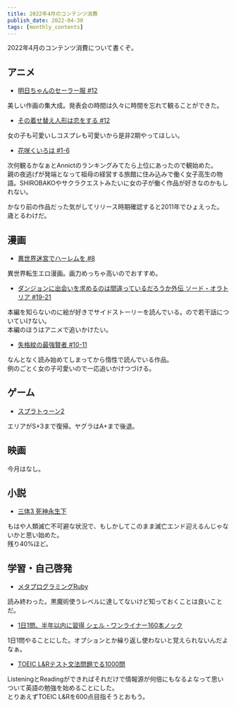 ```yaml
---
title: 2022年4月のコンテンツ消費
publish_date: 2022-04-30
tags: [monthly_contents]
---
```


2022年4月のコンテンツ消費について書くぞ。

## アニメ

- [明日ちゃんのセーラー服 #12](https://annict.com/works/8179)

美しい作画の集大成。発表会の時間は久々に時間を忘れて観ることができた。

- [その着せ替え人形は恋をする #12](https://annict.com/works/8365)

女の子も可愛いしコスプレも可愛いから是非2期やってほしい。

- [花咲くいろは #1-6](https://annict.com/works/1732)

次何観るかなぁとAnnictのランキングみてたら上位にあったので観始めた。  
親の夜逃げが発端となって祖母の経営する旅館に住み込みで働く女子高生の物語。SHIROBAKOやサクラクエストみたいに女の子が働く作品が好きなのかもしれない。

かなり前の作品だった気がしてリリース時期確認すると2011年でひょえった。  
歳とるわけだ。


## 漫画

- [異世界迷宮でハーレムを #8](https://amzn.to/3LHfZPd)

異世界転生エロ漫画。画力めっちゃ高いのでおすすめ。

- [ダンジョンに出会いを求めるのは間違っているだろうか外伝 ソード・オラトリア #19-21](https://amzn.to/3vFm4pz)

本編を知らないのに絵が好きでサイドストーリーを読んでいる。ので若干話についていけない。  
本編のほうはアニメで追いかけたい。

- [失格紋の最強賢者 #10-11](https://amzn.to/3LJtfmt)

なんとなく読み始めてしまってから惰性で読んでいる作品。  
例のごとく女の子可愛いので一応追いかけつづける。


## ゲーム

- [スプラトゥーン2](https://amzn.to/3febU6I)

エリアがS+3まで復帰。ヤグラはA+まで後退。

## 映画

今月はなし。


## 小説

- [三体3 死神永生下](https://amzn.to/3usbn9e)

もはや人類滅亡不可避な状況で、もしかしてこのまま滅亡エンド迎えるんじゃないかと思い始めた。  
残り40%ほど。


## 学習・自己啓発

- [メタプログラミングRuby](https://amzn.to/3IOjq5h)

読み終わった。黒魔術使うレベルに達してないけど知っておくことは良いことだ。

- [1日1問、半年以内に習得 シェル・ワンライナー160本ノック](https://amzn.to/3s9GrJs)

1日1問やることにした。オプションとか繰り返し使わないと覚えられないんだよなぁ。

- [TOEIC L&Rテスト文法問題でる1000問](https://amzn.to/39CzSsD)

ListeningとReadingができればそれだけで情報源が何倍にもなるよなって思いついて英語の勉強を始めることにした。  
とりあえずTOEIC L&Rを600点目指そうとおもう。
